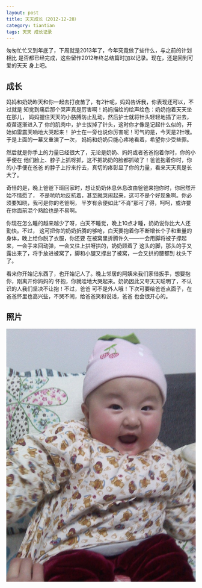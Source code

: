```yaml
---
layout: post
title: 天天成长（2012-12-28）
category: tiantian
tags: 天天 成长记录
---
```


匆匆忙忙又到年底了，下周就是2013年了，今年究竟做了些什么，与之前的计划相比
是否都已经完成，这些留作2012年终总结篇时加以记录。现在，还是回到可爱的天天
身上吧。

## 成长

妈妈和奶奶昨天和你一起去打疫苗了，有2针呢，妈妈告诉我，你表现还可以，不过就是
知觉到痛后那个哭声真是厉害啊！妈妈描绘的绘声绘色：奶奶抱着天天坐在那儿，
妈妈握住天天的小胳膊防止乱动，然后护士就将针头轻轻地插了进去，疫苗逐渐进入了
你的肌肉中，护士拔掉了针头，这时你才像是记起什么似的，开始如雷震天响地大哭起来！
护士在一旁也说你厉害呢！可气的是，今天是2针哦。于是上面的一幕又重演了一次，
妈妈和奶奶只能心疼地看着，希望你少受些罪。

然后就是你手上的力量已经很大了，无论是奶奶、妈妈或者爸爸抱着你时，你的小手便在
他们脸上、脖子上抓呀抓，这不把奶奶的脸都抓破了！爸爸抱着你时，你的小手便在爸爸
的脖子上拧来拧去，真切的疼彰显了你的力量，看来天天真是长大了。

奇怪的是，晚上爸爸下班回家时，想让奶奶休息休息改由爸爸来抱你时，你居然开始不情愿了，
不是吭吭地反抗着，甚至就哭闹起来，这可不是个好现象啊。你必须要知晓，我可是你的老爸啊，
半岁有余便如此“不肖”那可了得，呵呵，或许要在你面前混个熟脸也是不易啊。

你现在怎么睡的越来越少了呀，白天不睡觉，晚上10点才睡，奶奶说你比大人还勤快。不过，
这可把你的奶奶折腾的够呛，白天要抱着你不断增长个子和重量的身体，晚上给你脱了衣服，你还要
在被窝里折腾许久——一会用脚将被子撑起来，一会手来回动弹，一会又往上拱呀拱的，奶奶顾着了
这头的脚，那头的手又露出来了，将手放进被窝了，脚和小腿又撑出了被窝，一会又拱的腰都到
枕头下了。

看来你开始记东西了，也开始记人了。晚上邻居的阿姨来我们家借扳手，想要抱你，刚离开你妈妈的
怀抱，你就哇地大哭起来。奶奶因此又夸天天聪明了，不认识的人我们坚决不让抱！不过，爸爸
可不是外人哦！下次可要给爸爸点面子，在爸爸怀里也高兴些，不哭不闹，给爸爸笑和说话，爸爸
也会很开心的。

## 照片

![tiantian](/assets/images/tiantian20121227.jpg)
